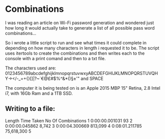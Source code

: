 # Combinations

I was reading an article on Wi-Fi password generation and wondered just how long it would actually take to generate a list of all possible pass word combinations...

So i wrote a little script to run and see what times it could complete in depending on how many characters in length i requested it to be. The script uses itertools to create the combinations and then writes each to the console with a print comand and then to a txt file.

The characters used are: 0123456789abcdefghijklmnopqrstuvwxyABCDEFGHIJKLMNOPQRSTUVQHY-></\-_=+{}[]|?~`€@£#$%^&*()§±'" and SPACE

The computer it is being tested on is an Apple 2015 MBP 15" Retina, 2.8 Intel i7, with 16Gb Ram and a 1TB SSD.

Writing to a file:
-----------------------------------
Length      Time Taken        No Of Combinations
1           0:00:00.001031    93
2           0:00:00.045862    8,742
3           0:00:04.300669    813,099
4           0:08:01.211785    75,618,300
5
